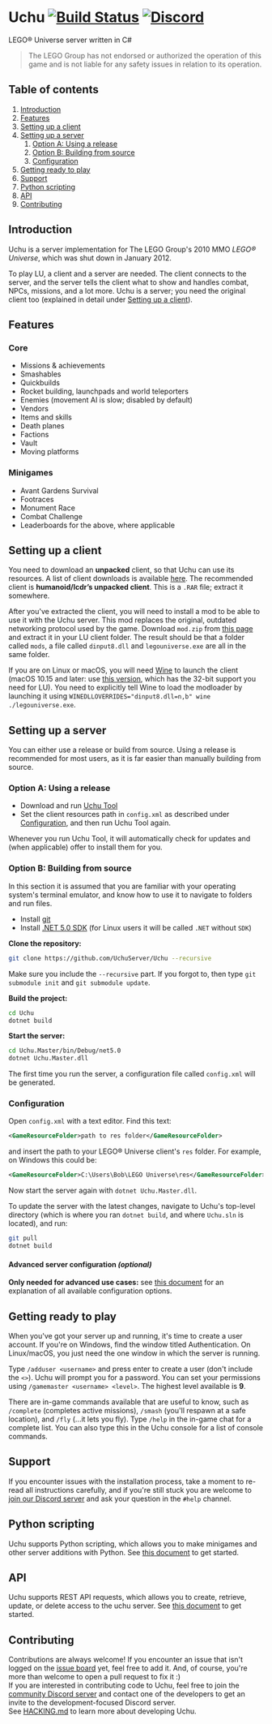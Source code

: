 # Uchu [![Build Status](https://img.shields.io/endpoint.svg?url=https%3A%2F%2Factions-badge.atrox.dev%2FUchuServer%2FUchu%2Fbadge%3Fref%3Ddev&style=flat&label=build&logo=github )](https://actions-badge.atrox.dev/UchuServer/Uchu/goto?ref=dev) [![Discord](https://img.shields.io/discord/762298384979329114?label=discord&logo=discord&logoColor=white)](https://discord.gg/mrhBXVVNBD)

LEGO® Universe server written in C#

> The LEGO Group has not endorsed or authorized the operation of this game and is not liable for any safety issues in relation to its operation.

## Table of contents
1. [Introduction](#introduction)
2. [Features](#features)
3. [Setting up a client](#setting-up-a-client)
4. [Setting up a server](#setting-up-a-server)
   1. [Option A: Using a release](#option-a-using-a-release)
   2. [Option B: Building from source](#option-b-building-from-source)
   3. [Configuration](#configuration)
5. [Getting ready to play](#getting-ready-to-play)
6. [Support](#support)
7. [Python scripting](#python-scripting)
8. [API](#api)
9. [Contributing](#contributing)

## Introduction
Uchu is a server implementation for The LEGO Group's 2010 MMO _LEGO® Universe_, which was shut down in January 2012.

To play LU, a client and a server are needed. The client connects to the server, and the server tells the client what to show and handles combat, NPCs, missions, and a lot more. Uchu is a server; you need the original client too (explained in detail under [Setting up a client](#setting-up-a-client)).

## Features
### Core
- Missions & achievements
- Smashables
- Quickbuilds
- Rocket building, launchpads and world teleporters
- Enemies (movement AI is slow; disabled by default)
- Vendors
- Items and skills
- Death planes
- Factions
- Vault
- Moving platforms

### Minigames
- Avant Gardens Survival
- Footraces
- Monument Race
- Combat Challenge
- Leaderboards for the above, where applicable

## Setting up a client
You need to download an **unpacked** client, so that Uchu can use its resources. A list of client downloads is available [here](https://docs.google.com/document/d/1XmHXWuUQqzUIOcv6SVVjaNBm4bFg9lnW4Pk1pllimEg/view). The recommended client is **humanoid/lcdr’s unpacked client**. This is a `.RAR` file; extract it somewhere.

After you've extracted the client, you will need to install a mod to be able to use it with the Uchu server. This mod replaces the original, outdated networking protocol used by the game. Download `mod.zip` from [this page](https://github.com/lcdr/raknet_shim_dll/releases) and extract it in your LU client folder. The result should be that a folder called `mods`, a file called `dinput8.dll` and `legouniverse.exe` are all in the same folder.

If you are on Linux or macOS, you will need [Wine](https://winehq.org) to launch the client (macOS 10.15 and later: use [this version](https://github.com/Gcenx/homebrew-wine), which has the 32-bit support you need for LU). You need to explicitly tell Wine to load the modloader by launching it using `WINEDLLOVERRIDES="dinput8.dll=n,b" wine ./legouniverse.exe`.

## Setting up a server
You can either use a release or build from source. Using a release is recommended for most users, as it is far easier than manually building from source.

### Option A: Using a release
- Download and run [Uchu Tool](https://github.com/UchuServer/UchuTool/releases/latest)
- Set the client resources path in `config.xml` as described under [Configuration](#configuration), and then run Uchu Tool again.

Whenever you run Uchu Tool, it will automatically check for updates and (when applicable) offer to install them for you.

### Option B: Building from source
In this section it is assumed that you are familiar with your operating system's terminal emulator, and know how to use it to navigate to folders and run files.

- Install [git](https://git-scm.com/downloads)
- Install [.NET 5.0 SDK](https://dotnet.microsoft.com/download) (for Linux users it will be called `.NET` without `SDK`)

**Clone the repository:**
```bash
git clone https://github.com/UchuServer/Uchu --recursive
```
Make sure you include the `--recursive` part. If you forgot to, then type `git submodule init` and `git submodule update`.

**Build the project:**
```bash
cd Uchu
dotnet build
```

**Start the server:**
```bash
cd Uchu.Master/bin/Debug/net5.0
dotnet Uchu.Master.dll
```

The first time you run the server, a configuration file called `config.xml` will be generated.

### Configuration
Open `config.xml` with a text editor. Find this text:
```xml
<GameResourceFolder>path to res folder</GameResourceFolder>
```
and insert the path to your LEGO® Universe client's `res` folder. For example, on Windows this could be:
```xml
<GameResourceFolder>C:\Users\Bob\LEGO Universe\res</GameResourceFolder>
```

Now start the server again with `dotnet Uchu.Master.dll`.

To update the server with the latest changes, navigate to Uchu's top-level directory (which is where you ran `dotnet build`, and where `Uchu.sln` is located), and run:
```bash
git pull
dotnet build
```

#### Advanced server configuration _(optional)_
**Only needed for advanced use cases:** see [this document](Configuration.md) for an explanation of all available configuration options.

## Getting ready to play
When you've got your server up and running, it's time to create a user account. If you're on Windows, find the window titled Authentication. On Linux/macOS, you just need the one window in which the server is running.

Type `/adduser <username>` and press enter to create a user (don't include the `<>`). Uchu will prompt you for a password. You can set your permissions using `/gamemaster <username> <level>`. The highest level available is **9**.

There are in-game commands available that are useful to know, such as `/complete` (completes active missions), `/smash` (you'll respawn at a safe location), and `/fly` (...it lets you fly). Type `/help` in the in-game chat for a complete list. You can also type this in the Uchu console for a list of console commands.

## Support
If you encounter issues with the installation process, take a moment to re-read all instructions carefully, and if you're still stuck you are welcome to [join our Discord server](https://discord.gg/njjfQ4W6qv) and ask your question in the `#help` channel.

## Python scripting
Uchu supports Python scripting, which allows you to make minigames and other server additions with Python. See [this document](Uchu.Python/SCRIPTING.md) to get started.

## API
Uchu supports REST API requests, which allows you to create, retrieve, update, or delete access to the uchu server. See [this document](Uchu.Api/API.md) to get started.

## Contributing
Contributions are always welcome! If you encounter an issue that isn't logged on the [issue board](https://github.com/UchuServer/Uchu/issues) yet, feel free to add it. And, of course, you're more than welcome to open a pull request to fix it :)  
If you are interested in contributing code to Uchu, feel free to join the [community Discord server](https://discord.gg/njjfQ4W6qv) and contact one of the developers to get an invite to the development-focused Discord server.  
See [HACKING.md](HACKING.md) to learn more about developing Uchu.